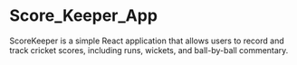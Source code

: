 # Score_Keeper_App
ScoreKeeper is a simple React application that allows users to record and track cricket scores, including runs, wickets, and ball-by-ball commentary.
